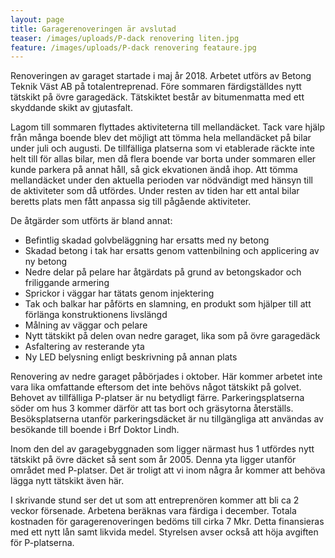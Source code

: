 ```yaml
---
layout: page
title: Garagerenoveringen är avslutad
teaser: /images/uploads/P-dack renovering liten.jpg
feature: /images/uploads/P-dack renovering feataure.jpg
---
```

Renoveringen av garaget startade i maj år 2018. Arbetet utförs av Betong Teknik Väst AB på totalentreprenad. Före sommaren färdigställdes nytt tätskikt på övre garagedäck. Tätskiktet består av bitumenmatta med ett skyddande skikt av gjutasfalt.

Lagom till sommaren flyttades aktiviteterna till mellandäcket. Tack vare hjälp från många boende blev det möjligt att tömma hela mellandäcket på bilar under juli och augusti. De tillfälliga platserna som vi etablerade räckte inte helt till för allas bilar, men då flera boende var borta under sommaren eller kunde parkera på annat håll, så gick ekvationen ändå ihop. Att tömma mellandäcket under den aktuella perioden var nödvändigt med hänsyn till de aktiviteter som då utfördes. Under resten av tiden har ett antal bilar beretts plats men fått anpassa sig till pågående aktiviteter.

De åtgärder som utförts är bland annat:

* Befintlig skadad golvbeläggning har ersatts med ny betong
* Skadad betong i tak har ersatts genom vattenbilning och applicering av ny betong
* Nedre delar på pelare har åtgärdats på grund av betongskador och friliggande armering
* Sprickor i väggar har tätats genom injektering
* Tak och balkar har påförts en slamning, en produkt som hjälper till att förlänga konstruktionens livslängd 
* Målning av väggar och pelare
* Nytt tätskikt på delen ovan nedre garaget, lika som på övre garagedäck
* Asfaltering av resterande yta
* Ny LED belysning enligt beskrivning på annan plats

Renovering av nedre garaget påbörjades i oktober. Här kommer arbetet inte vara lika omfattande eftersom det inte behövs något tätskikt på golvet. Behovet av tillfälliga P-platser är nu betydligt färre. Parkeringsplatserna söder om hus 3 kommer därför att tas bort och gräsytorna återställs. Besöksplatserna utanför parkeringsdäcket är nu tillgängliga att användas av besökande till boende i Brf Doktor Lindh.

Inom den del av garagebyggnaden som ligger närmast hus 1 utfördes nytt tätskikt på övre däcket så sent som år 2005. Denna yta ligger utanför området med P-platser. Det är troligt att vi inom några år kommer att behöva lägga nytt tätskikt även här.

I skrivande stund ser det ut som att entreprenören kommer att bli ca 2 veckor försenade. Arbetena beräknas vara färdiga i december. Totala kostnaden för garagerenoveringen bedöms till cirka 7 Mkr. Detta finansieras med ett nytt lån samt likvida medel. Styrelsen avser också att höja avgiften för P-platserna.
